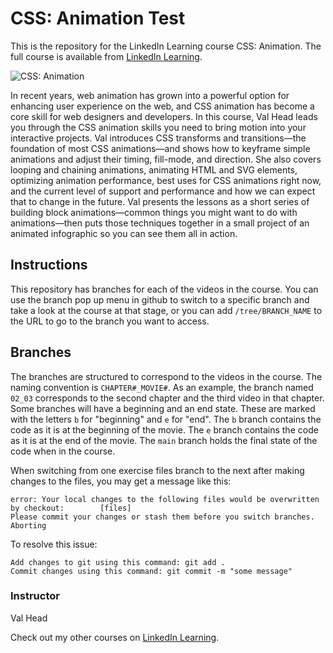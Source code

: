 # CSS: Animation Test
This is the repository for the LinkedIn Learning course CSS: Animation. The full course is available from [LinkedIn Learning][lil-course-url].

![CSS: Animation][lil-thumbnail-url] 

In recent years, web animation has grown into a powerful option for enhancing user experience on the web, and CSS animation has become a core skill for web designers and developers. In this course, Val Head leads you through the CSS animation skills you need to bring motion into your interactive projects. Val introduces CSS transforms and transitions—the foundation of most CSS animations—and shows how to keyframe simple animations and adjust their timing, fill-mode, and direction. She also covers looping and chaining animations, animating HTML and SVG elements, optimizing animation performance, best uses for CSS animations right now, and the current level of support and performance and how we can expect that to change in the future. Val presents the lessons as a short series of building block animations—common things you might want to do with animations—then puts those techniques together in a small project of an animated infographic so you can see them all in action.

## Instructions
This repository has branches for each of the videos in the course. You can use the branch pop up menu in github to switch to a specific branch and take a look at the course at that stage, or you can add `/tree/BRANCH_NAME` to the URL to go to the branch you want to access.

## Branches
The branches are structured to correspond to the videos in the course. The naming convention is `CHAPTER#_MOVIE#`. As an example, the branch named `02_03` corresponds to the second chapter and the third video in that chapter. 
Some branches will have a beginning and an end state. These are marked with the letters `b` for "beginning" and `e` for "end". The `b` branch contains the code as it is at the beginning of the movie. The `e` branch contains the code as it is at the end of the movie. The `main` branch holds the final state of the code when in the course.

When switching from one exercise files branch to the next after making changes to the files, you may get a message like this:

    error: Your local changes to the following files would be overwritten by checkout:        [files]
    Please commit your changes or stash them before you switch branches.
    Aborting

To resolve this issue:
	
    Add changes to git using this command: git add .
	Commit changes using this command: git commit -m "some message"



### Instructor

Val Head 
                            

Check out my other courses on [LinkedIn Learning](https://www.linkedin.com/learning/instructors/val-head).

[lil-course-url]: https://www.linkedin.com/learning/css-animation-14153685
[lil-thumbnail-url]: https://cdn.lynda.com/course/2882049/2882049-1627497347643-16x9.jpg
